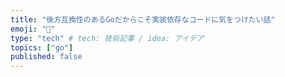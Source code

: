 ```yaml
---
title: "後方互換性のあるGoだからこそ実装依存なコードに気をつけたい話"
emoji: "🎲"
type: "tech" # tech: 技術記事 / idea: アイデア
topics: ["go"]
published: false
---
```

